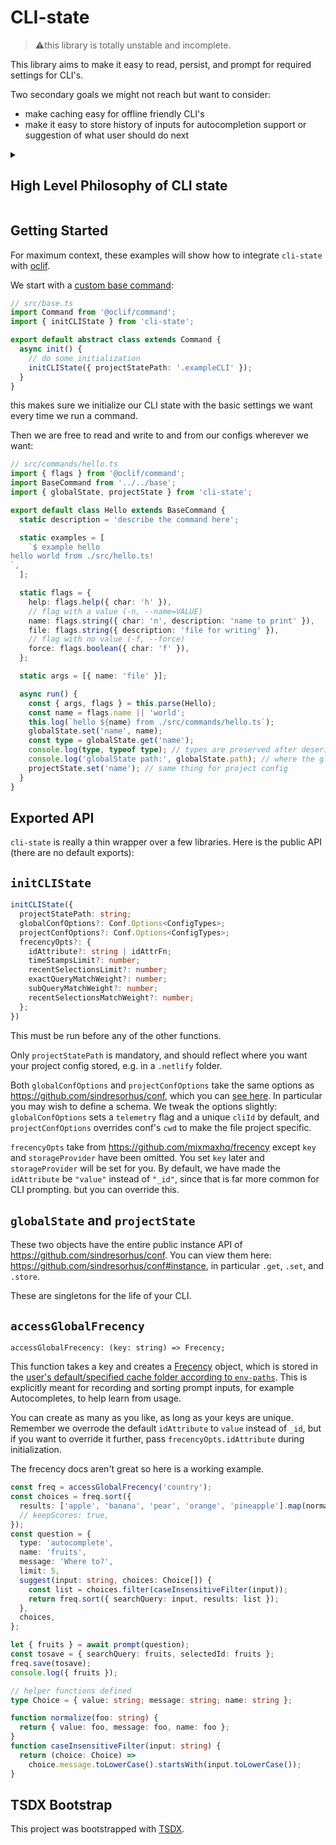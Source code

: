 # CLI-state

> ⚠️this library is totally unstable and incomplete.

This library aims to make it easy to read, persist, and prompt for required settings for CLI's.

Two secondary goals we might not reach but want to consider:

- make caching easy for offline friendly CLI's
- make it easy to store history of inputs for autocompletion support or suggestion of what user should do next

<details><summary>

## High Level Philosophy of CLI state

</summary>

Here are some sources of CLI config:

- CLI flags (prefer flags over arguments)
- Project Config (e.g. `package.json`, an `rc` file read by [cosmiconfig](https://github.com/davidtheclark/cosmiconfig), or some other special file e.g. `toml`)
- Project Filesystem (eg do you have special folders/files setup)
- Machine Config
- _Remote_ user account settings
- _Remote_ team account settings
- _Remote_ global telemetry based defaults

While offline, we may also lean on caches as sources of state:

- Project cache
- Machine Cache
- _Cached_ user account settings
- _Cached_ team account settings
- _Cached_ global telemetry based defaults

**Config vs State**

We make a (possibly confusing?) distinction between config vs state. Config is static - it is what it is before the CLI starts, and doesn't change. State is dynamic, you can set state during your CLI session and expect it to persist between sessions. If a state is missing, we can prompt for it, and then offer to persist it, or tell the user how to override it in future with a flag.

</details>

## Getting Started

For maximum context, these examples will show how to integrate `cli-state` with [oclif](https://oclif.io/).

We start with a [custom base command](https://oclif.io/docs/base_class):

```ts
// src/base.ts
import Command from '@oclif/command';
import { initCLIState } from 'cli-state';

export default abstract class extends Command {
  async init() {
    // do some initialization
    initCLIState({ projectStatePath: '.exampleCLI' });
  }
}
```

this makes sure we initialize our CLI state with the basic settings we want every time we run a command.

Then we are free to read and write to and from our configs wherever we want:

```ts
// src/commands/hello.ts
import { flags } from '@oclif/command';
import BaseCommand from '../../base';
import { globalState, projectState } from 'cli-state';

export default class Hello extends BaseCommand {
  static description = 'describe the command here';

  static examples = [
    `$ example hello
hello world from ./src/hello.ts!
`,
  ];

  static flags = {
    help: flags.help({ char: 'h' }),
    // flag with a value (-n, --name=VALUE)
    name: flags.string({ char: 'n', description: 'name to print' }),
    file: flags.string({ description: 'file for writing' }),
    // flag with no value (-f, --force)
    force: flags.boolean({ char: 'f' }),
  };

  static args = [{ name: 'file' }];

  async run() {
    const { args, flags } = this.parse(Hello);
    const name = flags.name || 'world';
    this.log(`hello ${name} from ./src/commands/hello.ts`);
    globalState.set('name', name);
    const type = globalState.get('name');
    console.log(type, typeof type); // types are preserved after deserialization
    console.log('globalState path:', globalState.path); // where the globalState is stored
    projectState.set('name'); // same thing for project config
  }
}
```

## Exported API

`cli-state` is really a thin wrapper over a few libraries. Here is the public API (there are no default exports):

## `initCLIState`

```ts
initCLIState({
  projectStatePath: string;
  globalConfOptions?: Conf.Options<ConfigTypes>;
  projectConfOptions?: Conf.Options<ConfigTypes>;
  frecencyOpts?: {
    idAttribute?: string | idAttrFn;
    timeStampsLimit?: number;
    recentSelectionsLimit?: number;
    exactQueryMatchWeight?: number;
    subQueryMatchWeight?: number;
    recentSelectionsMatchWeight?: number;
  };
})
```

This must be run before any of the other functions.

Only `projectStatePath` is mandatory, and should reflect where you want your project config stored, e.g. in a `.netlify` folder.

Both `globalConfOptions` and `projectConfOptions` take the same options as https://github.com/sindresorhus/conf, which you can [see here](https://github.com/sindresorhus/conf#confoptions). In particular you may wish to define a schema. We tweak the options slightly: `globalConfOptions` sets a `telemetry` flag and a unique `cliId` by default, and `projectConfOptions` overrides conf's `cwd` to make the file project specific.

`frecencyOpts` take from https://github.com/mixmaxhq/frecency except `key` and `storageProvider` have been omitted. You set `key` later and `storageProvider` will be set for you. By default, we have made the `idAttribute` be `"value"` instead of `"_id"`, since that is far more common for CLI prompting. but you can override this.

## `globalState` and `projectState`

These two objects have the entire public instance API of https://github.com/sindresorhus/conf. You can view them here: https://github.com/sindresorhus/conf#instance, in particular `.get`, `.set`, and `.store`.

These are singletons for the life of your CLI.

## `accessGlobalFrecency`

`accessGlobalFrecency: (key: string) => Frecency;`

This function takes a key and creates a [Frecency](https://github.com/mixmaxhq/frecency) object, which is stored in the [user's default/specified cache folder according to `env-paths`](https://github.com/sindresorhus/env-paths#pathscache). This is explicitly meant for recording and sorting prompt inputs, for example Autocompletes, to help learn from usage.

You can create as many as you like, as long as your keys are unique. Remember we overrode the default `idAttribute` to `value` instead of `_id`, but if you want to override it further, pass `frecencyOpts.idAttribute` during initialization.

The frecency docs aren't great so here is a working example.

```ts
const freq = accessGlobalFrecency('country');
const choices = freq.sort({
  results: ['apple', 'banana', 'pear', 'orange', 'pineapple'].map(normalize),
  // keepScores: true,
});
const question = {
  type: 'autocomplete',
  name: 'fruits',
  message: 'Where to?',
  limit: 5,
  suggest(input: string, choices: Choice[]) {
    const list = choices.filter(caseInsensitiveFilter(input));
    return freq.sort({ searchQuery: input, results: list });
  },
  choices,
};

let { fruits } = await prompt(question);
const tosave = { searchQuery: fruits, selectedId: fruits };
freq.save(tosave);
console.log({ fruits });

// helper functions defined
type Choice = { value: string; message: string; name: string };

function normalize(foo: string) {
  return { value: foo, message: foo, name: foo };
}
function caseInsensitiveFilter(input: string) {
  return (choice: Choice) =>
    choice.message.toLowerCase().startsWith(input.toLowerCase());
}
```

## TSDX Bootstrap

This project was bootstrapped with [TSDX](https://github.com/jaredpalmer/tsdx).
